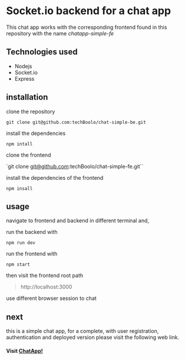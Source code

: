 # Socket.io backend for a chat app

This chat app works with the corresponding frontend found in this repository with
the name *chatapp-simple-fe*

## Technologies used

* Nodejs
* Socket.io
* Express
 
## installation

clone the repository

  `git clone git@github.com:techBoolo/chat-simple-be.git`

install the dependencies

  `npm intall`

clone the frontend 

  `git clone git@github.com:techBoolo/chat-simple-fe.git``

install the dependencies of the frontend

  `npm insall`

## usage

navigate to frontend and backend in different terminal and,

run the backend with

  `npm run dev`

run the frontend with

  `npm start`

then visit the frontend root path

  > http://localhost:3000

use different browser session to chat

## next

this is a simple chat app, for a complete, with user registration, authentication and
deployed version please visit the following web link.

#### Visit [ChatApp!](https://boo-chatapp-socketio.fly.dev)
